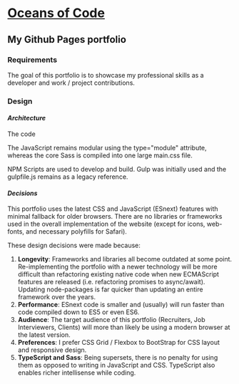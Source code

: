 # [Oceans of Code](https://oceansofcode.github.io)

## My Github Pages portfolio

### Requirements

The goal of this portfolio is to showcase my professional skills as a developer and work / project contributions.

### Design

#### *Architecture*

The code

The JavaScript remains modular using the type="module" attribute, whereas the core Sass is compiled into one large main.css file.

NPM Scripts are used to develop and build. Gulp was initially used and the gulpfile.js remains as a legacy reference.

#### *Decisions*

This portfolio uses the latest CSS and JavaScript (ESnext) features with minimal fallback for older browsers. There are no libraries or frameworks used in the overall implementation of the website (except for icons, web-fonts, and necessary polyfills for Safari).

These design decisions were made because:

1. **Longevity**: Frameworks and libraries all become outdated at some point. Re-implementing the portfolio with a newer technology will be more difficult than refactoring existing native code when new ECMAScript features are released (i.e. refactoring promises to async/await). Updating node-packages is far quicker than updating an entire framework over the years.
2. **Performance**: ESnext code is smaller and (usually) will run faster than code compiled down to ES5 or even ES6.
3. **Audience**: The target audience of this portfolio (Recruiters, Job Interviewers, Clients) will more than likely be using a modern browser at the latest version.
4. **Preferences**: I prefer CSS Grid / Flexbox to BootStrap for CSS layout and responsive design.
5. **TypeScript and Sass**: Being supersets, there is no penalty for using them as opposed to writing in JavaScript and CSS. TypeScript also enables richer intellisense while coding.
